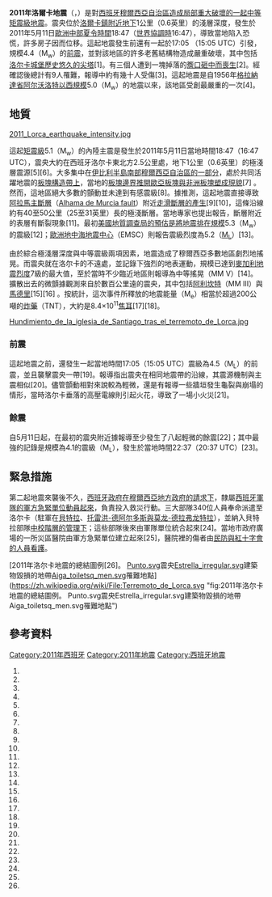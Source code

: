 **2011年洛爾卡地震**（，）是對[西班牙](../Page/西班牙.md "wikilink")[穆爾西亞自治區造成局部重大破壞的一起中等](https://zh.wikipedia.org/wiki/穆爾西亞自治區 "wikilink")[矩震級](https://zh.wikipedia.org/wiki/矩震級 "wikilink")[地震](../Page/地震.md "wikilink")。震央位於[洛爾卡鎮附近地下](https://zh.wikipedia.org/wiki/洛爾卡 "wikilink")1公里（0.6英里）的淺層深度，發生於2011年5月11日[歐洲中部夏令時間](https://zh.wikipedia.org/wiki/歐洲中部夏令時間 "wikilink")18:47（[世界協調時](https://zh.wikipedia.org/wiki/世界協調時 "wikilink")16:47），導致當地陷入恐慌，許多房子因而位移。這起地震發生前還有一起於17:05
（15:05
UTC）引發，規模4.4（M<sub>w</sub>）的[前震](https://zh.wikipedia.org/wiki/前震 "wikilink")，並對該地區的許多老舊結構物造成嚴重破壞，其中包括[洛尔卡城堡歷史悠久的尖塔](https://zh.wikipedia.org/wiki/洛尔卡城堡 "wikilink")\[1\]。有三個人遭到一塊掉落的[簷口砸中而喪生](https://zh.wikipedia.org/wiki/簷口 "wikilink")\[2\]。經確認後總計有9人罹難，報導中約有幾十人受傷\[3\]。這起地震是自1956年[格拉納達省](../Page/格拉納達省.md "wikilink")[阿尔沃洛特以西規模](../Page/阿尔沃洛特.md "wikilink")5.0（M<sub>w</sub>）的地震以來，該地區受創最嚴重的一次\[4\]。

## 地質

[2011_Lorca_earthquake_intensity.jpg](https://zh.wikipedia.org/wiki/File:2011_Lorca_earthquake_intensity.jpg "fig:2011_Lorca_earthquake_intensity.jpg")

這起[矩震級](https://zh.wikipedia.org/wiki/矩震級 "wikilink")5.1（M<sub>w</sub>）的內陸主震是發生於2011年5月11日當地時間18:47（16:47
UTC），震央大約在西班牙洛尔卡東北方2.5公里處，地下1公里（0.6英里）的極淺層震源\[5\]\[6\]。大多集中在[伊比利半島南部](https://zh.wikipedia.org/wiki/伊比利半島 "wikilink")[穆爾西亞自治區的一部分](https://zh.wikipedia.org/wiki/穆爾西亞自治區 "wikilink")，處於共同活躍地震的[板塊構造帶上](https://zh.wikipedia.org/wiki/板塊構造 "wikilink")，當地的[板塊邊界推開](https://zh.wikipedia.org/wiki/板塊構造#板塊的運動及邊界 "wikilink")[歐亞板塊與](https://zh.wikipedia.org/wiki/歐亞板塊 "wikilink")[非洲板塊塑成現貌](https://zh.wikipedia.org/wiki/非洲板塊 "wikilink")\[7\]
。然而，這地區絕大多數的顫動並未達到有感震級\[8\]。據推測，這起地震直接導致[阿拉馬主斷層](https://zh.wikipedia.org/wiki/阿拉馬_\(穆爾西亞自治區\) "wikilink")（[Alhama
de Murcia
fault](http://www.agu.org/journals/ABS/2004/2002JB002359.shtml)）附近[走滑斷層的產生](https://zh.wikipedia.org/wiki/走滑斷層 "wikilink")\[9\]\[10\]，這條沿線約有40至50公里（25至31英里）長的極淺斷層。當地專家也提出報告，斷層附近的表層有斷裂現象\[11\]。最初[美國地質調查局的預估是將地震排在規模](../Page/美國地質調查局.md "wikilink")5.3（M<sub>w</sub>）的震級\[12\]；[歐洲地中海地震中心](https://zh.wikipedia.org/wiki/歐洲地中海地震中心 "wikilink")（EMSC）則報告震級烈度為5.2（[M<sub>L</sub>](https://zh.wikipedia.org/wiki/芮氏地震規模 "wikilink")）\[13\]。

由於綜合極淺層深度與中等震級兩項因素，地震造成了穆爾西亞多數地區劇烈地搖晃。而震央就在洛尔卡的不遠處，並記錄下強烈的地表運動，規模已達到[麥加利地震烈度](https://zh.wikipedia.org/wiki/麥加利地震烈度 "wikilink")7級的最大值，至於當時不少臨近地區則報導為中等搖晃（MM
V）\[14\]。擴散出去的微顫據觀測來自於數百公里遠的震央，其中包括[阿利坎特](../Page/阿利坎特.md "wikilink")（MM
III）與[馬德里](https://zh.wikipedia.org/wiki/馬德里 "wikilink")\[15\]\[16\]
。按統計，這次事件所釋放的地震能量（M<sub>e</sub>）相當於超過200公噸的[炸藥](../Page/三硝基甲苯.md "wikilink")（TNT），大約是8.4×10<sup>11</sup>[焦耳](../Page/焦耳.md "wikilink")\[17\]\[18\]。

[Hundimiento_de_la_iglesia_de_Santiago_tras_el_terremoto_de_Lorca.jpg](https://zh.wikipedia.org/wiki/File:Hundimiento_de_la_iglesia_de_Santiago_tras_el_terremoto_de_Lorca.jpg "fig:Hundimiento_de_la_iglesia_de_Santiago_tras_el_terremoto_de_Lorca.jpg")

### 前震

這起地震之前，還發生一起當地時間17:05（15:05
UTC）震級為4.5（M<sub>L</sub>）的前震，並且襲擊震央一帶\[19\]。報導指出震央在相同地震帶的沿線，其震源機制與主震相似\[20\]。儘管顫動相對來說較為輕微，還是有報導一些牆垣發生龜裂與崩塌的情形，當時洛尔卡垂落的高壓電線則引起火花，導致了一場小火災\[21\]。

### 餘震

自5月11日起，在最初的震央附近據報導至少發生了八起輕微的餘震\[22\]；其中最強的記錄是規模為4.1的震級（M<sub>L</sub>），發生於當地時間22:37（20:37
UTC）\[23\]。

## 緊急措施

第二起地震來襲後不久，[西班牙政府在](https://zh.wikipedia.org/wiki/西班牙政府 "wikilink")[穆爾西亞地方政府的請求下](https://zh.wikipedia.org/wiki/穆爾西亞 "wikilink")，隸屬[西班牙軍隊的](https://zh.wikipedia.org/wiki/西班牙軍隊 "wikilink")[軍方急緊單位動員起來](https://zh.wikipedia.org/wiki/軍方急緊單位 "wikilink")，負責投入救災行動。三大部隊340位人員奉命派遣至洛尔卡（駐軍在[貝特拉](https://zh.wikipedia.org/wiki/貝特拉 "wikilink")、[托雷洪-德阿尔多斯與](../Page/托雷洪-德阿尔多斯.md "wikilink")[莫龙-德拉弗龙特拉](https://zh.wikipedia.org/wiki/莫龙-德拉弗龙特拉 "wikilink")），並納入貝特拉部隊[中校階層的管理下](https://zh.wikipedia.org/wiki/中校 "wikilink")；這些部隊後來由軍隊單位統合起來\[24\]。當地市政府廣場的一所災區醫院由軍方急緊單位建立起來\[25\]，醫院裡的傷者由[民防與](https://zh.wikipedia.org/wiki/民防 "wikilink")[紅十字會的人員看護](https://zh.wikipedia.org/wiki/紅十字會 "wikilink")。

[2011年洛尔卡地震的總結圖例\[26\]。
[Punto.svg](https://zh.wikipedia.org/wiki/File:Punto.svg "fig:Punto.svg")震央[Estrella_irregular.svg](https://zh.wikipedia.org/wiki/File:Estrella_irregular.svg "fig:Estrella_irregular.svg")建築物毀損的地帶[Aiga_toiletsq_men.svg](https://zh.wikipedia.org/wiki/File:Aiga_toiletsq_men.svg "fig:Aiga_toiletsq_men.svg")罹難地點](https://zh.wikipedia.org/wiki/File:Terremoto_de_Lorca.svg "fig:2011年洛尔卡地震的總結圖例。 Punto.svg震央Estrella_irregular.svg建築物毀損的地帶Aiga_toiletsq_men.svg罹難地點")

## 參考資料

[Category:2011年西班牙](https://zh.wikipedia.org/wiki/Category:2011年西班牙 "wikilink")
[Category:2011年地震](https://zh.wikipedia.org/wiki/Category:2011年地震 "wikilink")
[Category:西班牙地震](https://zh.wikipedia.org/wiki/Category:西班牙地震 "wikilink")

1.

2.

3.

4.

5.
6.
7.
8.

9.

10.

11.

12.

13.

14.
15.
16.

17.

18.

19.
20.
21.

22.

23.

24.

25.

26.